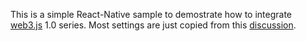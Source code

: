 This is a simple React-Native sample to demostrate how to integrate [web3.js](https://github.com/ethereum/web3.js) 1.0 series.
Most settings are just copied from this [discussion](https://github.com/ethereum/web3.js/issues/1022).
